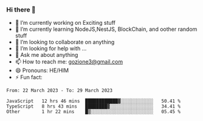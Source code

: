 ### Hi there 👋

<!--
**charlieScript/charlieScript** is a ✨ _special_ ✨ repository because its `README.md` (this file) appears on your GitHub profile.

Here are some ideas to get you started: -->

- 🔭 I’m currently working on Exciting stuff
- 🌱 I’m currently learning NodeJS,NestJS, BlockChain, and oother random stuff
- 👯 I’m looking to collaborate on anything
- 🤔 I’m looking for help with ...
- 💬 Ask me about anything
- 📫 How to reach me: gozione3@gmail.com
- 😄 Pronouns: HE/HIM
- ⚡ Fun fact: 
<!--START_SECTION:waka-->

```text
From: 22 March 2023 - To: 29 March 2023

JavaScript   12 hrs 46 mins  ████████████▓░░░░░░░░░░░░   50.41 %
TypeScript   8 hrs 43 mins   ████████▓░░░░░░░░░░░░░░░░   34.41 %
Other        1 hr 22 mins    █▒░░░░░░░░░░░░░░░░░░░░░░░   05.45 %
```

<!--END_SECTION:waka-->
